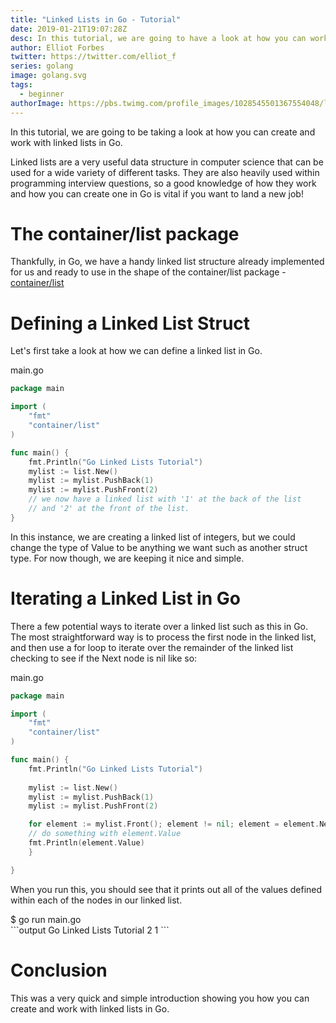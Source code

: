 ```yaml
---
title: "Linked Lists in Go - Tutorial"
date: 2019-01-21T19:07:28Z
desc: In this tutorial, we are going to have a look at how you can work with Linked Lists in the Go programming language
author: Elliot Forbes
twitter: https://twitter.com/elliot_f
series: golang
image: golang.svg
tags:
  - beginner
authorImage: https://pbs.twimg.com/profile_images/1028545501367554048/lzr43cQv_400x400.jpg
---
```


In this tutorial, we are going to be taking a look at how you can create and work with linked lists in Go.

Linked lists are a very useful data structure in computer science that can be used for a wide variety of different tasks. They are also heavily used within programming interview questions, so a good knowledge of how they work and how you can create one in Go is vital if you want to land a new job!

# The container/list package

Thankfully, in Go, we have a handy linked list structure already implemented for us and ready to use in the shape of the container/list package - [container/list](https://golang.org/pkg/container/list/)

# Defining a Linked List Struct

Let's first take a look at how we can define a linked list in Go.

<div class="filename"> main.go </div>

```go
package main

import (
    "fmt"
    "container/list"
)

func main() {
    fmt.Println("Go Linked Lists Tutorial")
    mylist := list.New()
    mylist := mylist.PushBack(1)
    mylist := mylist.PushFront(2)
    // we now have a linked list with '1' at the back of the list
    // and '2' at the front of the list.
}
```

In this instance, we are creating a linked list of integers, but we could change the type of Value to be anything we want such as another struct type. For now though, we are keeping it nice and simple. 

# Iterating a Linked List in Go

There a few potential ways to iterate over a linked list such as this in Go. The most straightforward way is to process the first node in the linked list, and then use a for loop to iterate over the remainder of the linked list checking to see if the Next node is nil like so:

<div class="filename"> main.go </div>

```go
package main

import (
    "fmt"
    "container/list"
)

func main() {
    fmt.Println("Go Linked Lists Tutorial")
	
    mylist := list.New()
    mylist := mylist.PushBack(1)
    mylist := mylist.PushFront(2)

    for element := mylist.Front(); element != nil; element = element.Next() {
	// do something with element.Value
	fmt.Println(element.Value)
    }

}
```

When you run this, you should see that it prints out all of the values defined within each of the nodes in our linked list.

<div class="filename"> $ go run main.go </div>
```output
Go Linked Lists Tutorial
2
1
```

# Conclusion

This was a very quick and simple introduction showing you how you can create and work with linked lists in Go. 
